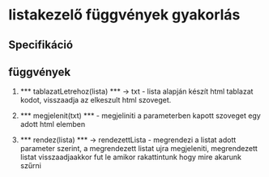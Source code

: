# listakezelő függvények gyakorlás

## Specifikáció

## függvények

1. *** tablazatLetrehoz(lista) *** -> txt - lista alapján készít html tablazat kodot, visszaadja az elkeszult html szoveget.

2. *** megjelenit(txt) *** - megjeliniti a parameterben kapott szoveget egy adott html elemben

3. *** rendez(lista) *** -> rendezettLista - megrendezi a listat adott parameter szerint, a megrendezett listat ujra megjeleniti, megrendezett listat visszaadjaakkor fut le amikor rakattintunk hogy mire akarunk szűrni

<!-- 4. *** szures(lista, keresoSzoveg) *** -> szurtLista - akkor fog lefutni, ha a szuro mezoben valtozas tortenik (keyup) - a listaban a nev mezoben keres egyezeseket es szur ez alapjan filter

5. *** sorBeszur(lista) *** -> ujLista - ha a submit gombra kattintunk akkor fut le urlap adatkat atalakitjuk objektumma es hozzaadjuk a listahoz (push)

6. *** torol(lista, index) *** - torli a lista adott sorat minden sor mellett lesz egy torol gomb, amivel megkapjuk az adott sor indexet es meghivodik a torol fuggveny -->